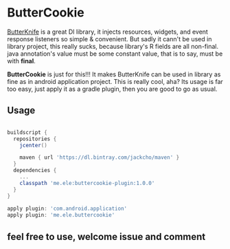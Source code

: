 # ButterCookie


 [ButterKnife](https://github.com/JakeWharton/butterknife) is a great DI library,  it injects resources, widgets, and event response listeners so simple & convenient. But sadly it cann't be used in library project, this really sucks, because library's R fields are all non-final. java annotation's value must be some constant value, that is to say, must be with **final**.

**ButterCookie** is just for this!!! It makes ButterKnife can be used in library as fine as in android application project. This is really cool, aha? Its usage is far too easy, just apply it as a gradle plugin, then you are good to go as usual.


## Usage

```groovy

buildscript {
  repositories {
    jcenter()

    maven { url 'https://dl.bintray.com/jackcho/maven' }
  }
  dependencies {
    ...
    classpath 'me.ele:buttercookie-plugin:1.0.0'
  }
}
  
apply plugin: 'com.android.application'
apply plugin: 'me.ele.buttercookie'

```

## feel free to use, welcome issue and comment


